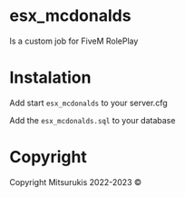 # esx_mcdonalds
Is a custom job for FiveM RolePlay

# Instalation
Add start ```esx_mcdonalds``` to your server.cfg 

Add the ```esx_mcdonalds.sql``` to your database

# Copyright
Copyright Mitsurukis 2022-2023 ©️
